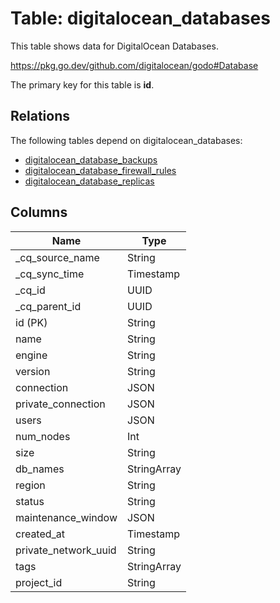 # Table: digitalocean_databases

This table shows data for DigitalOcean Databases.

https://pkg.go.dev/github.com/digitalocean/godo#Database

The primary key for this table is **id**.

## Relations

The following tables depend on digitalocean_databases:
  - [digitalocean_database_backups](digitalocean_database_backups)
  - [digitalocean_database_firewall_rules](digitalocean_database_firewall_rules)
  - [digitalocean_database_replicas](digitalocean_database_replicas)

## Columns

| Name          | Type          |
| ------------- | ------------- |
|_cq_source_name|String|
|_cq_sync_time|Timestamp|
|_cq_id|UUID|
|_cq_parent_id|UUID|
|id (PK)|String|
|name|String|
|engine|String|
|version|String|
|connection|JSON|
|private_connection|JSON|
|users|JSON|
|num_nodes|Int|
|size|String|
|db_names|StringArray|
|region|String|
|status|String|
|maintenance_window|JSON|
|created_at|Timestamp|
|private_network_uuid|String|
|tags|StringArray|
|project_id|String|